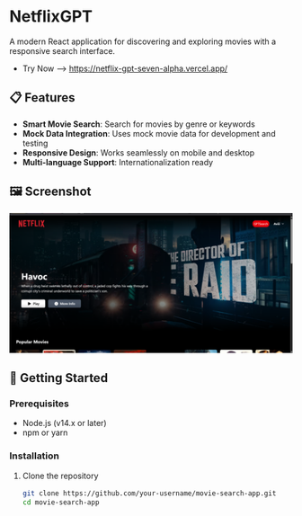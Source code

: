 # NetflixGPT

A modern React application for discovering and exploring movies with a responsive search interface.

- Try Now -->  https://netflix-gpt-seven-alpha.vercel.app/

## 📋 Features

- **Smart Movie Search**: Search for movies by genre or keywords
- **Mock Data Integration**: Uses mock movie data for development and testing
- **Responsive Design**: Works seamlessly on mobile and desktop
- **Multi-language Support**: Internationalization ready

## 🖼️ Screenshot

![img.png](img.png)

## 🚀 Getting Started

### Prerequisites

- Node.js (v14.x or later)
- npm or yarn

### Installation

1. Clone the repository
   ```bash
   git clone https://github.com/your-username/movie-search-app.git
   cd movie-search-app
